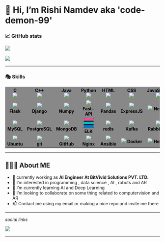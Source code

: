 
# 👋 Hi, I’m Rishi Namdev aka 'code-demon-99'



### 📈 GitHub stats
<p><img src="https://github-readme-streak-stats.herokuapp.com/?user=code-demon-99&theme=dark"/></p>
<img src="https://github-readme-stats.vercel.app/api/top-langs?username=code-demon-99&theme=dark&layout=compact" style="display:inline"  />

___
### 🎭 Skills
<table  style="background:#888;color:#000;border:0">
    <tbody>
        <tr valign="top">
        <td width="80px" align="center">
            <span><strong>C</strong></span><br>
            <img height="32px" src="https://cdn.jsdelivr.net/gh/devicons/devicon/icons/c/c-plain.svg" />
            </td> 
            <td width="80px" align="center">
            <span><strong>C++</strong></span><br>
            <img height="32px" src="https://cdn.jsdelivr.net/gh/devicons/devicon/icons/cplusplus/cplusplus-plain.svg" />
            </td>
            <td width="80px" align="center">
            <span><strong>Java</strong></span><br>
            <img height="32" src="https://cdn.jsdelivr.net/gh/devicons/devicon/icons/java/java-original.svg">
            </td>
            <td width="80px" align="center">
            <span><strong>Python</strong></span><br>
            <img height="32px" src="https://cdn.jsdelivr.net/gh/devicons/devicon/icons/python/python-original.svg">
            </td>
            <td width="80px" align="center">
            <span><strong>HTML</strong></span><br>
            <img height="32px" src="https://cdn.jsdelivr.net/gh/devicons/devicon/icons/html5/html5-original.svg">
            </td>
            <td width="80px" align="center">
            <span><strong>CSS</strong></span><br>
            <img height="32px" src="https://cdn.jsdelivr.net/gh/devicons/devicon/icons/css3/css3-original.svg">
             <td width="80px" align="center">
            <span><strong>JavaScript</strong></span><br>
            <img height="32px" src="https://cdn.jsdelivr.net/gh/devicons/devicon/icons/javascript/javascript-plain.svg" />
            </td>
            </td>
            <td width="80px" align="center">
            <span><strong>TypeScript</strong></span><br>
            <img height="32px"  src="https://cdn.jsdelivr.net/gh/devicons/devicon/icons/typescript/typescript-original.svg">
            </td>
            <td width="80px" align="center">
            <span><strong>MarkDown</strong></span><br>
            <img height="32px" src="https://cdn.jsdelivr.net/gh/devicons/devicon/icons/markdown/markdown-original.svg" />    
            </td>
             <td width="80px" align="center">
            <span><strong>Bash</strong></span><br>
            <img height="32px" src="https://cdn.jsdelivr.net/gh/devicons/devicon/icons/bash/bash-original.svg" />    
            </td>
        </tr>
        <tr valign="center">
             <td width="80px" align="center">
            <img height="32px" src="https://cdn.jsdelivr.net/gh/devicons/devicon/icons/flask/flask-original.svg" />         
            <span><strong>Flask</strong></span><br>         
            </td> 
             <td width="80px" align="center">
            <img height="32px" src="https://cdn.jsdelivr.net/gh/devicons/devicon/icons/django/django-plain.svg" />      <br>   
            <span><strong>Django</strong></span><br>         
            </td> 
            <td width="80px" align="center">
            <img height="32px" src="https://cdn.jsdelivr.net/gh/devicons/devicon/icons/numpy/numpy-original.svg" />         
            <span><strong>Numpy</strong></span><br>         
            </td> 
            <td width="80px" align="center">
            <img height="32px" src="https://cdn.jsdelivr.net/gh/devicons/devicon/icons/fastapi/fastapi-plain.svg" />  <br>       
            <span><strong>Fast-API</strong></span><br>         
            </td>
             <td width="80px" align="center">
            <img height="32px" src="https://cdn.jsdelivr.net/gh/devicons/devicon/icons/pandas/pandas-original.svg" />  <br>       
            <span><strong>Pandas</strong></span><br>         
            </td>
            <td width="80px" align="center">
            <img height="32px"  src="https://cdn.jsdelivr.net/gh/devicons/devicon/icons/express/express-original.svg">
            <span><strong>ExpressJS</strong></span><br>
            </td>
            <td width="80px" align="center">
            <img height="32px" src="https://cdn.jsdelivr.net/gh/devicons/devicon/icons/nestjs/nestjs-plain.svg">
            <span><strong>NestJS</strong></span><br>
            </td>
            <td width="80px" align="center">
            <img height="32px"  src="https://cdn.jsdelivr.net/gh/devicons/devicon/icons/angularjs/angularjs-original.svg">
            <span><strong>Angular</strong></span><br>
            </td>
            <td width="80px" align="center">
            <img height="32px"  src="https://cdn.jsdelivr.net/gh/devicons/devicon/icons/bootstrap/bootstrap-original.svg">
            <span><strong>Bootstrap</strong></span><br>
            </td>
            <td width="80px" align="center">
            <img height="32px"  src="https://cdn.jsdelivr.net/gh/devicons/devicon/icons/materialui/materialui-original.svg">
            <span><strong>Material UI</strong></span><br>
            </td>
          </tr>
          <tr>
          <td width="80px" align="center">
            <img height="32px" src="https://cdn.jsdelivr.net/gh/devicons/devicon/icons/mysql/mysql-original.svg" />
            <span><strong>MySQL</strong></span><br>          
            </td>
            <td width="80px" align="center">
            <img height="32px" src="https://cdn.jsdelivr.net/gh/devicons/devicon/icons/postgresql/postgresql-original.svg" />
            <span><strong>PostgreSQL</strong></span><br>          
            </td>
            <td width="80px" align="center">
            <img height="32px" src="https://cdn.jsdelivr.net/gh/devicons/devicon/icons/mongodb/mongodb-original.svg" />
            <span><strong>MongoDB</strong></span><br>          
            </td>
            <td width="80px" align="center">
            <img height="32px" src="image/README/1674153925882.png" />
            <span><strong>ELK</strong></span><br>          
            </td>
            <td width="80px" align="center">
            <img height="32px" src="https://cdn.jsdelivr.net/gh/devicons/devicon/icons/redis/redis-original.svg" />
            <span><strong>redis</strong></span><br>          
            </td>
            <td width="80px" align="center">
            <img height="32px" src="https://cdn.jsdelivr.net/gh/devicons/devicon/icons/apachekafka/apachekafka-original.svg" /><br>
            <span><strong>Kafka</strong></span><br>          
            </td>
            <td width="80px" align="center">
            <img height="32px" src="https://dtb5pzswcit1e.cloudfront.net/assets/images/product_logos/icon_rabbitmq_cf@2x.png" /><br>
            <span><strong>RabbitMQ</strong></span><br>       
            </td>
          </tr>
          <tr>
          <td width="80px" align="center">
            <img height="32px" src="https://cdn.jsdelivr.net/gh/devicons/devicon/icons/ubuntu/ubuntu-plain.svg" />
            <span><strong>Ubuntu</strong></span><br>          
            </td>
          <td width="80px" align="center">
            <img height="32px" src="https://cdn.jsdelivr.net/gh/devicons/devicon/icons/git/git-plain.svg"><br>
            <span><strong>git</strong></span><br>
            </td>
            <td width="80px" align="center">
            <img height="32px" src="https://cdn.jsdelivr.net/gh/devicons/devicon/icons/github/github-original.svg">
            <span><strong>GitHub</strong></span><br>
            </td>
             <td width="80px" align="center">
            <img height="32px" src="https://cdn.jsdelivr.net/gh/devicons/devicon/icons/nginx/nginx-original.svg" />
            <span><strong>Nginx</strong></span><br>          
            </td>
            <td width="80px" align="center">
            <img height="32px" src="https://cdn.jsdelivr.net/gh/devicons/devicon/icons/ansible/ansible-plain.svg" />
            <span><strong>Ansible</strong></span><br>          
            </td>
             <td width="80px" align="center">
            <img height="32px" src="https://cdn.jsdelivr.net/gh/devicons/devicon/icons/docker/docker-original.svg" />
            <span><strong>Docker</strong></span><br>          
            </td>
            <td width="80px" align="center">
            <img height="32px" src="https://cdn.jsdelivr.net/gh/devicons/devicon/icons/heroku/heroku-plain.svg" />
            <span><strong>Heroku</strong></span><br>          
            </td>
             <td width="80px" align="center">
            <img height="32px" src="https://cdn.jsdelivr.net/gh/devicons/devicon/icons/jenkins/jenkins-line.svg" />
            <span><strong>Jenkins</strong></span><br>          
            </td>
            <td>
            <img height="32px" src="https://cdn.jsdelivr.net/gh/devicons/devicon/icons/amazonwebservices/amazonwebservices-original.svg" />
            <span><strong>AWS</strong></span><br>          
            </td>
          </tr>  
    </tbody>
</table>

____

## 🧑🏿‍🦱 About ME
  - 🤵 currently working as <B>AI Engineer At BitVivid Solutions PVT. LTD.</b>
  - 👀 I’m interested in programming , data science , AI , robots and AR
  - 🌱 I’m currently learning AI and Deep Learning 
  - 💞️ I’m looking to collaborate on some thing related to computervision and AR  
  - 📫 Contact me using my email or making a nice repo and invite me there 

___

*social links*

<!-- <a href="https://medium.com/@zluvsand">
    <img height="50" src="https://cdn4.iconfinder.com/data/icons/social-media-rounded-corners/512/Medium_rounded_cr-306.png"/>
</a> -->
<a href="https://www.linkedin.com/in/rishi-namdev/">
    <img height="50" src="https://cdn2.iconfinder.com/data/icons/social-icon-3/512/social_style_3_in-306.png"/>
    
</a>
<!-- <a href="https://open.spotify.com/playlist/7KmIUNWrK8wEHfQcQfFrQ1?si=0e2d44043b5a40a4">
    <img height="50" src="https://cdn4.iconfinder.com/data/icons/logos-and-brands/512/315_Spotify_logo-128.png"/>
</a> -->

___



<!---
code-demon-99/code-demon-99 is a ✨ special ✨ repository because its `README.md` (this file) appears on your GitHub profile.
You can click the Preview link to take a look at your changes.
--->
